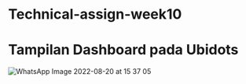 # Technical-assign-week10
# Tampilan Dashboard pada Ubidots
![WhatsApp Image 2022-08-20 at 15 37 05](https://user-images.githubusercontent.com/107247968/185930299-d9785234-4890-49cc-a3ff-b7683959cdf0.jpeg)
